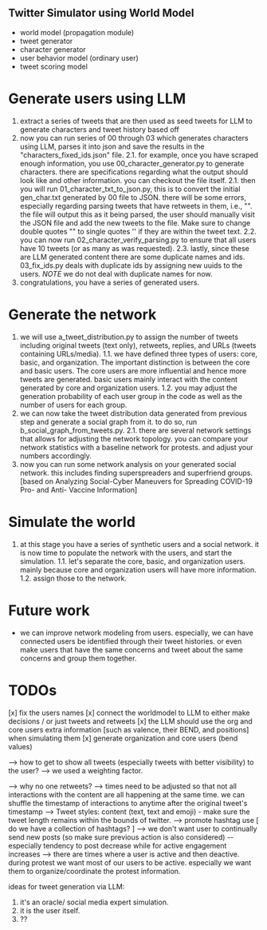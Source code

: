 ## Twitter Simulator using World Model

- world model (propagation module)
- tweet generator
- character generator
- user behavior model (ordinary user)
- tweet scoring model

# Generate users using LLM

1. extract a series of tweets that are then used as seed tweets for LLM to generate characters and tweet history based off
2. now you can run series of 00 through 03 which generates characters using LLM, parses it into json and save the results in the "characters_fixed_ids.json" file.
2.1. for example, once you have scraped enough information, you use 00_character_generator.py to generate characters. there are specifications regarding what the output should look like and other information. you can checkout the file itself.
2.1. then you will run 01_character_txt_to_json.py, this is to convert the initial gen_char.txt generated by 00 file to JSON. there will be some errors, especially regarding parsing tweets that have retweets in them, i.e., "". the file will output this as it being parsed, the user should manually visit the JSON file and add the new tweets to the file. Make sure to change double quotes "" to single quotes '' if they are within the tweet text.
2.2. you can now run 02_character_verify_parsing.py to ensure that all users have 10 tweets (or as many as was requested).
2.3. lastly, since these are LLM generated content there are some duplicate names and ids. 03_fix_ids.py deals with duplicate ids by assigning new uuids to the users. *NOTE* we do not deal with duplicate names for now.
3. congratulations, you have a series of generated users.

# Generate the network

1. we will use a_tweet_distribution.py to assign the number of tweets including original tweets (text only), retweets, replies, and URLs (tweets containing URLs/media).
1.1. we have defined three types of users: core, basic, and organization. The important distinction is between the core and basic users. The core users are more influential and hence more tweets are generated. basic users mainly interact with the content generated by core and organization users. 
1.2. you may adjust the generation probability of each user group in the code as well as the number of users for each group.
2. we can now take the tweet distribution data generated from previous step and generate a social graph from it. to do so, run b_social_graph_from_tweets.py. 
2.1. there are several network settings that allows for adjusting the network topology. you can compare your network statistics with a baseline network for protests. and adjust your numbers accordingly.
3. now you can run some network analysis on your generated social network. this includes finding superspreaders and superfriend groups. [based on Analyzing Social-Cyber Maneuvers for Spreading COVID-19 Pro- and Anti- Vaccine Information]

# Simulate the world

1. at this stage you have a series of synthetic users and a social network. it is now time to populate the network with the users, and start the simulation.
1.1. let's separate the core, basic, and organization users. mainly because core and organization users will have more information.
1.2. assign those to the network.



# Future work
- we can improve network modeling from users. especially, we can have connected users be identified through their tweet histories. or even make users that have the same concerns and tweet about the same concerns and group them together.

# TODOs
[x] fix the users names
[x] connect the worldmodel to LLM to either make decisions / or just tweets and retweets
[x] the LLM should use the org and core users extra information [such as valence, their BEND, and positions] when simulating them
[x] generate organization and core users (bend values)


--> how to get to show all tweets (especially tweets with better visibility) to the user? --> we used a weighting factor.

--> why no one retweets?
--> times need to be adjusted so that not all interactions with the content are all happening at the same time. we can shuffle the timestamp of interactions to anytime after the original tweet's timestamp
--> Tweet styles: content (text, text and emoji) - make sure the tweet length remains within the bounds of twitter.
--> promote hashtag use [ do we have a collection of hashtags? ]
--> we don't want user to continually send new posts (so make sure previous action is also considered) -- especially tendency to post decrease while for active engagement increases
--> there are times where a user is active and then deactive. during protest we want most of our users to be active. especially we want them to organize/coordinate the protest information.


ideas for tweet generation via LLM:
1. it's an oracle/ social media expert simulation.
2. it is the user itself.
3. ??